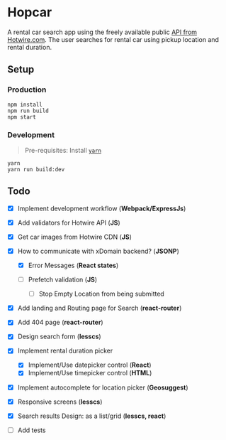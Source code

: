 # Hopcar

A rental car search app using the freely available public [API from Hotwire.com](http://developer.hotwire.com/docs/Rental_Car_Shopping_API). The user searches for rental car using pickup location and rental duration.

## Setup

### Production

```shell
npm install
npm run build
npm start
```

### Development

> Pre-requisites: Install [`yarn`](https://yarnpkg.com/en/docs/install)

```shell
yarn
yarn run build:dev
```

## Todo

- [x] Implement development workflow (**Webpack/ExpressJs**)
- [x] Add validators for Hotwire API (**JS**)
- [x] Get car images from Hotwire CDN (**JS**)
- [x] How to communicate with xDomain backend? (**JSONP**)

  - [x] Error Messages (**React states**)
  - [ ] Prefetch validation (**JS**)

    - [ ] Stop Empty Location from being submitted

- [x] Add landing and Routing page for Search (**react-router**)
- [x] Add 404 page (**react-router**)
- [x] Design search form (**lesscs**)
- [x] Implement rental duration picker

  - [x] Implement/Use datepicker control (**React**)
  - [x] Implement/Use timepicker control (**HTML**)

- [x] Implement autocomplete for location picker (**Geosuggest**)
- [x] Responsive screens (**lesscs**)
- [x] Search results Design: as a list/grid (**lesscs, react**)
- [ ] Add tests

